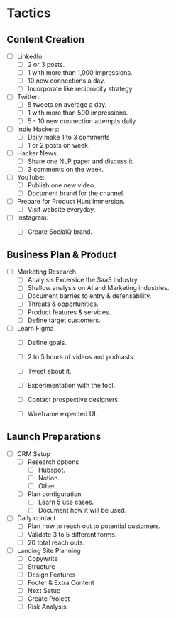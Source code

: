 # Tactics

## Content Creation
- [ ] LinkedIn: 
    - [ ] 2 or 3 posts.
    - [ ] 1 with more than 1,000 impressions.
    - [ ] 10 new connections a day.
    - [ ] Incorporate like reciprocity strategy.

- [ ] Twitter: 
    - [ ] 5 tweets on average a day.
    - [ ] 1 with more than 500 impressions.
    - [ ] 5 - 10 new connection attempts daily.

- [ ] Indie Hackers: 
    - [ ] Daily make 1 to 3 comments
    - [ ] 1 or 2 posts on week.

- [ ] Hacker News: 
    - [ ] Share one NLP paper and discuss it.
    - [ ] 3 comments on the week.

- [ ] YouTube:
    - [ ] Publish one new video.
    - [ ] Document brand for the channel.

- [ ] Prepare for Product Hunt immersion.
    - [ ] Visit website everyday.

- [ ] Instagram:
    - [ ] Create SocialQ brand.


## Business Plan & Product
- [ ] Marketing Research
    - [ ] Analyisis Excersice the SaaS industry.
    - [ ] Shallow analysis on AI and Marketing industries.
    - [ ] Document barries to entry & defensability.
    - [ ] Threats & opportunities.
    - [ ] Product features & services.
    - [ ] Define target customers.

- [ ] Learn Figma
    - [ ] Define goals.
    - [ ] 2 to 5 hours of videos and podcasts.
    - [ ] Tweet about it.
    - [ ] Experimentation with the tool.
    - [ ] Contact prospective designers.
    - [ ] Wireframe expected UI.


## Launch Preparations
- [ ] CRM Setup
    - [ ] Research options
        - [ ] Hubspot.
        - [ ] Notion.
        - [ ] Other.
    - [ ] Plan configuration
        - [ ] Learn 5 use cases.
        - [ ] Document how it will be used.

- [ ] Daily contact
    - [ ] Plan how to reach out to potential customers.
    - [ ] Validate 3 to 5 different forms.
    - [ ] 20 total reach outs.

- [ ] Landing Site Planning
    - [ ] Copywrite
    - [ ] Structure
    - [ ] Design Features
    - [ ] Footer & Extra Content
    - [ ] Next Setup
    - [ ] Create Project
    - [ ] Risk Analysis
